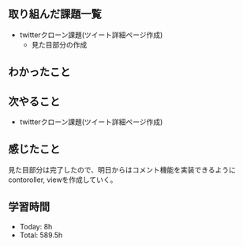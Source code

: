 ## 取り組んだ課題一覧
-  twitterクローン課題(ツイート詳細ページ作成)
    - 見た目部分の作成 
## わかったこと
## 次やること
- twitterクローン課題(ツイート詳細ページ作成)
## 感じたこと
 見た目部分は完了したので、明日からはコメント機能を実装できるようにcontoroller, viewを作成していく。
## 学習時間
- Today: 8h
- Total: 589.5h